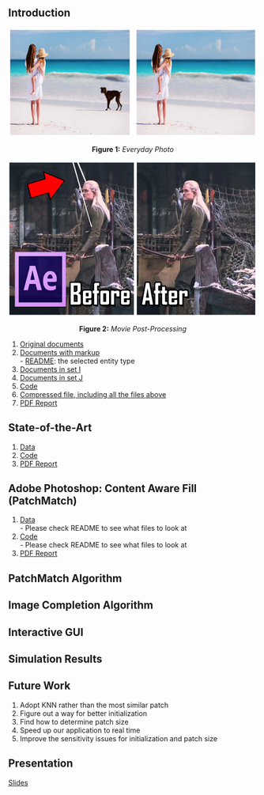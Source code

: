 ## Introduction

<div align="center">
    <div class="img-with-text">
        <img src="report/image/image1.png" alt="Everyday Photo" class="inline" width="667" height="220"/>
        <p><b>Figure 1:</b> <i>Everyday Photo</i></p>
        <img src="report/image/image2.png" alt="Everyday Photo" class="inline" width="554" height="315"/>
        <p><b>Figure 2:</b> <i>Movie Post-Processing</i></p>
    </div>
</div>

1. [Original documents](https://github.com/WenFuLee/CS-839-Data-Science/tree/master/stage1/documents/original)
2. [Documents with markup](https://github.com/WenFuLee/CS-839-Data-Science/tree/master/stage1/documents/marked)<br>- [README](https://github.com/WenFuLee/CS-839-Data-Science/blob/master/stage1/documents/marked/README): the selected entity type
3. [Documents in set I](https://github.com/WenFuLee/CS-839-Data-Science/tree/master/stage1/documents/set_I)
4. [Documents in set J](https://github.com/WenFuLee/CS-839-Data-Science/tree/master/stage1/documents/set_J)
5. [Code](https://github.com/WenFuLee/CS-839-Data-Science/tree/master/stage1/code)
6. [Compressed file, including all the files above](https://github.com/WenFuLee/CS-839-Data-Science/blob/master/stage1/compressed_files.zip)
7. [PDF Report](https://github.com/WenFuLee/CS-839-Data-Science/blob/master/stage1/Project%20Stage%201_Report.pdf)

## State-of-the-Art
1. [Data](https://github.com/WenFuLee/CS-839-Data-Science/tree/master/stage2/data)
2. [Code](https://github.com/WenFuLee/CS-839-Data-Science/tree/master/stage2/code)
3. [PDF Report](https://github.com/WenFuLee/CS-839-Data-Science/tree/master/stage2/stage2_report.pdf)

## Adobe Photoshop: Content Aware Fill (PatchMatch)
1. [Data](https://github.com/WenFuLee/CS-839-Data-Science/tree/master/stage3/data)<br>- Please check README to see what files to look at
2. [Code](https://github.com/WenFuLee/CS-839-Data-Science/tree/master/stage3/code)<br>- Please check README to see what files to look at
3. [PDF Report](https://github.com/WenFuLee/CS-839-Data-Science/blob/master/stage3/Project%20Stage%203_Report.pdf)

## PatchMatch Algorithm
## Image Completion Algorithm
## Interactive GUI
## Simulation Results
## Future Work
1. Adopt KNN rather than the most similar patch
2. Figure out a way for better initialization
3. Find how to determine patch size
4. Speed up our application to real time
5. Improve the sensitivity issues for initialization and patch size

## Presentation
[Slides](https://docs.google.com/presentation/d/1YMoPjG7pNWLSEDjNDadcxzCkqFpysvW_enfNe-DhoVM/edit#slide=id.p1)
